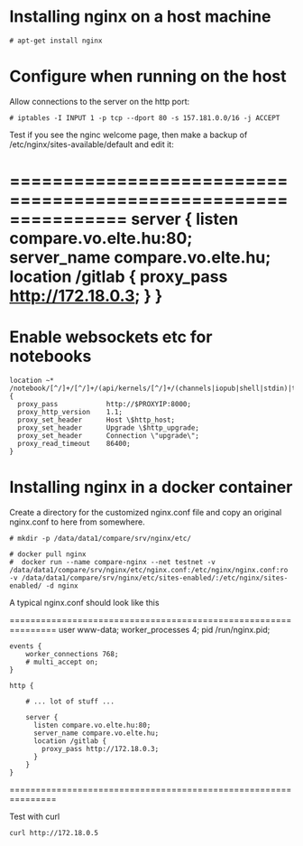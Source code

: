 # Installing nginx on a host machine

    # apt-get install nginx
	
# Configure when running on the host

Allow connections to the server on the http port:

    # iptables -I INPUT 1 -p tcp --dport 80 -s 157.181.0.0/16 -j ACCEPT

Test if you see the nginc welcome page, then make a backup of /etc/nginx/sites-available/default and edit it:

===============================================================
    server {
      listen compare.vo.elte.hu:80;
      server_name compare.vo.elte.hu;
      location /gitlab {
        proxy_pass http://172.18.0.3;
      }
    }
===============================================================

# Enable websockets etc for notebooks

    location ~* /notebook/[^/]+/[^/]+/(api/kernels/[^/]+/(channels|iopub|shell|stdin)|terminals/websocket)/? {
      proxy_pass            http://$PROXYIP:8000;
      proxy_http_version    1.1;
      proxy_set_header      Host \$http_host;
      proxy_set_header      Upgrade \$http_upgrade;
      proxy_set_header      Connection \"upgrade\";
      proxy_read_timeout    86400;
    }

# Installing nginx in a docker container

Create a directory for the customized nginx.conf file and copy an original nginx.conf to here from somewhere.

    # mkdir -p /data/data1/compare/srv/nginx/etc/

    # docker pull nginx
    #  docker run --name compare-nginx --net testnet -v /data/data1/compare/srv/nginx/etc/nginx.conf:/etc/nginx/nginx.conf:ro -v /data/data1/compare/srv/nginx/etc/sites-enabled/:/etc/nginx/sites-enabled/ -d nginx

A typical nginx.conf should look like this

===============================================================
	user www-data;
	worker_processes 4;
	pid /run/nginx.pid;

	events {
		worker_connections 768;
		# multi_accept on;
	}

	http {

		# ... lot of stuff ...

		server {
		  listen compare.vo.elte.hu:80;
		  server_name compare.vo.elte.hu;
		  location /gitlab {
			proxy_pass http://172.18.0.3;
		  }
		}
	}
===============================================================


Test with curl

    curl http://172.18.0.5
